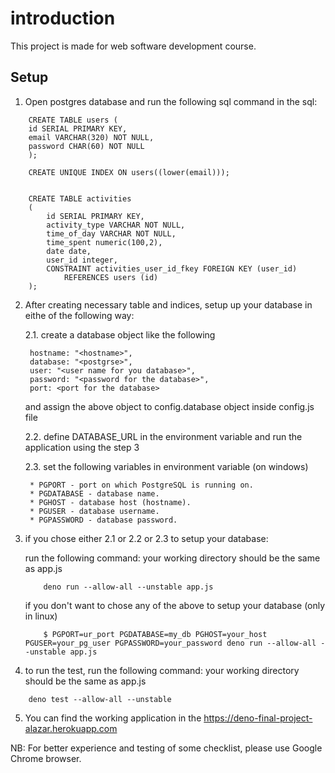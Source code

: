 # introduction
This project is made for web software development course.

## Setup

1. Open postgres database and run the following sql command in the sql:
```
    CREATE TABLE users (
    id SERIAL PRIMARY KEY,
    email VARCHAR(320) NOT NULL,
    password CHAR(60) NOT NULL
    );

    CREATE UNIQUE INDEX ON users((lower(email)));


    CREATE TABLE activities
    (
        id SERIAL PRIMARY KEY, 
        activity_type VARCHAR NOT NULL,
        time_of_day VARCHAR NOT NULL,
        time_spent numeric(100,2),
        date date,
        user_id integer,
        CONSTRAINT activities_user_id_fkey FOREIGN KEY (user_id)
            REFERENCES users (id) 
    );

```

2. After creating necessary table and indices, setup up your database in eithe of the following way:

    2.1. create a database object like the following

        hostname: "<hostname>",
        database: "<postgrse>",
        user: "<user name for you database>",
        password: "<password for the database>",
        port: <port for the database>
    
    and assign the above object to config.database object inside config.js file
    
    2.2. define DATABASE_URL in the environment variable and run the application using the step 3

    2.3. set the following variables in environment variable (on windows)

        * PGPORT - port on which PostgreSQL is running on.
        * PGDATABASE - database name.
        * PGHOST - database host (hostname).
        * PGUSER - database username.
        * PGPASSWORD - database password.

3. if you chose either 2.1 or 2.2 or 2.3 to setup your database:
    
    run the following command: your working directory should be the same as app.js
    
    ```
        deno run --allow-all --unstable app.js
    ```

    if you don't want to chose any of the above to setup your database (only in linux)

    ```
        $ PGPORT=ur_port PGDATABASE=my_db PGHOST=your_host PGUSER=your_pg_user PGPASSWORD=your_password deno run --allow-all --unstable app.js
    ``` 

4. to run the test, run the following command: your working directory should be the same as app.js
```
    deno test --allow-all --unstable
```

5. You can find the working application in the https://deno-final-project-alazar.herokuapp.com

NB: For better experience and testing of some checklist, please use Google Chrome browser.